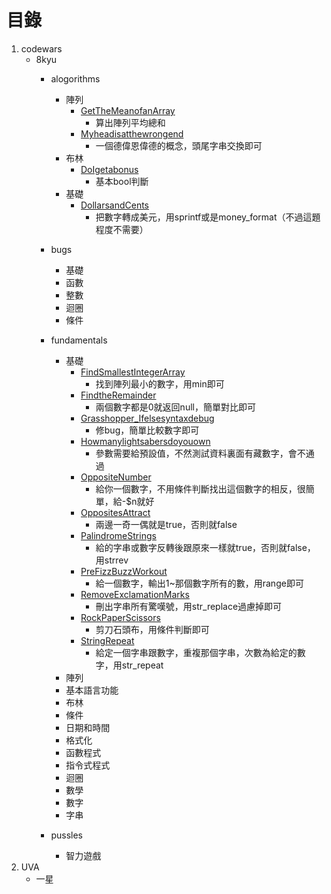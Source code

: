 # 目錄

1. codewars
    - 8kyu
        - alogorithms
            - 陣列
                - [GetTheMeanofanArray](https://github.com/freedom5566/All-embracing/tree/master/%E8%A7%A3%E9%A1%8C/codewars/8kyu/algorithms/array%E9%99%A3%E5%88%97/GetTheMeanofanArray)
                    - 算出陣列平均總和
                - [Myheadisatthewrongend](https://github.com/freedom5566/All-embracing/tree/master/%E8%A7%A3%E9%A1%8C/codewars/8kyu/algorithms/array%E9%99%A3%E5%88%97/Myheadisatthewrongend)
                    - 一個德偉恩偉德的概念，頭尾字串交換即可
            - 布林
                - [DoIgetabonus](https://github.com/freedom5566/All-embracing/tree/master/%E8%A7%A3%E9%A1%8C/codewars/8kyu/algorithms/booleans%E5%B8%83%E6%9E%97/DoIgetabonus)
                    - 基本bool判斷
            - 基礎
                - [DollarsandCents](https://github.com/freedom5566/All-embracing/tree/master/%E8%A7%A3%E9%A1%8C/codewars/8kyu/algorithms/%E5%9F%BA%E7%A4%8E/DollarsandCents)
                    - 把數字轉成美元，用sprintf或是money_format（不過這題程度不需要）
        - bugs
            - 基礎
            - 函數
            - 整數
            - 迴圈
            - 條件
        - fundamentals
            - 基礎
                - [FindSmallestIntegerArray](https://github.com/freedom5566/All-embracing/tree/master/%E8%A7%A3%E9%A1%8C/codewars/8kyu/fundamentals/%E5%9F%BA%E7%A4%8E/FindSmallestIntegerArray) 
                    - 找到陣列最小的數字，用min即可
                - [FindtheRemainder](https://github.com/freedom5566/All-embracing/tree/master/%E8%A7%A3%E9%A1%8C/codewars/8kyu/fundamentals/%E5%9F%BA%E7%A4%8E/FindtheRemainder)
                    - 兩個數字都是0就返回null，簡單對比即可
                - [Grasshopper_Ifelsesyntaxdebug](https://github.com/freedom5566/All-embracing/tree/master/%E8%A7%A3%E9%A1%8C/codewars/8kyu/fundamentals/%E5%9F%BA%E7%A4%8E/Grasshopper_Ifelsesyntaxdebug)
                    - 修bug，簡單比較數字即可
                - [Howmanylightsabersdoyouown](https://github.com/freedom5566/All-embracing/tree/master/%E8%A7%A3%E9%A1%8C/codewars/8kyu/fundamentals/%E5%9F%BA%E7%A4%8E/Howmanylightsabersdoyouown)
                    - 參數需要給預設值，不然測試資料裏面有藏數字，會不通過
                - [OppositeNumber](https://github.com/freedom5566/All-embracing/tree/master/%E8%A7%A3%E9%A1%8C/codewars/8kyu/fundamentals/%E5%9F%BA%E7%A4%8E/OppositeNumber)
                    - 給你一個數字，不用條件判斷找出這個數字的相反，很簡單，給-$n就好
                - [OppositesAttract](https://github.com/freedom5566/All-embracing/tree/master/%E8%A7%A3%E9%A1%8C/codewars/8kyu/fundamentals/%E5%9F%BA%E7%A4%8E/OppositesAttract)
                    - 兩邊一奇一偶就是true，否則就false
                - [PalindromeStrings](https://github.com/freedom5566/All-embracing/tree/master/%E8%A7%A3%E9%A1%8C/codewars/8kyu/fundamentals/%E5%9F%BA%E7%A4%8E/PalindromeStrings)
                    - 給的字串或數字反轉後跟原來一樣就true，否則就false，用strrev
                - [PreFizzBuzzWorkout](https://github.com/freedom5566/All-embracing/tree/master/%E8%A7%A3%E9%A1%8C/codewars/8kyu/fundamentals/%E5%9F%BA%E7%A4%8E/PreFizzBuzzWorkout)
                    - 給一個數字，輸出1~那個數字所有的數，用range即可
                - [RemoveExclamationMarks](https://github.com/freedom5566/All-embracing/tree/master/%E8%A7%A3%E9%A1%8C/codewars/8kyu/fundamentals/%E5%9F%BA%E7%A4%8E/RemoveExclamationMarks)
                    - 刪出字串所有驚嘆號，用str_replace過慮掉即可
                - [RockPaperScissors](https://github.com/freedom5566/All-embracing/tree/master/%E8%A7%A3%E9%A1%8C/codewars/8kyu/fundamentals/%E5%9F%BA%E7%A4%8E/RockPaperScissors)
                    - 剪刀石頭布，用條件判斷即可
                - [StringRepeat](https://github.com/freedom5566/All-embracing/tree/master/%E8%A7%A3%E9%A1%8C/codewars/8kyu/fundamentals/%E5%9F%BA%E7%A4%8E/StringRepeat)
                    - 給定一個字串跟數字，重複那個字串，次數為給定的數字，用str_repeat
            - 陣列
            - 基本語言功能
            - 布林
            - 條件
            - 日期和時間
            - 格式化
            - 函數程式
            - 指令式程式
            - 迴圈
            - 數學
            - 數字
            - 字串
             
            
        - pussles
            - 智力遊戲
2. UVA
    - 一星
